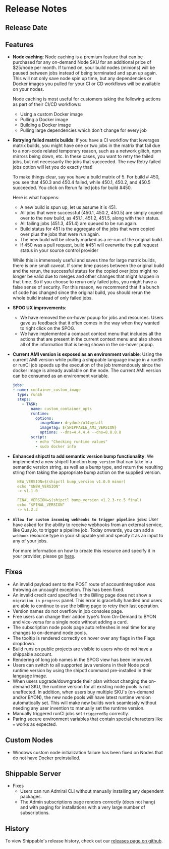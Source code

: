 #  Release Notes

## Release Date

## Features
  - **Node caching**: Node caching is a premium feature that can be purchased for any on-demand Node SKU for an additional price of $25/node per month.  If turned on, your build nodes (minions) will be paused between jobs instead of being terminated and spun up again. This will not only save node spin up time, but any dependencies or Docker images you pulled for your CI or CD workflows will be available on your nodes.

    Node caching is most useful for customers taking the following actions as part of their CI/CD workflows:

      * Using a custom Docker image
      * Pulling a Docker image
      * Building a Docker image
      * Pulling large dependencies which don't change for every job

  - **Retrying failed matrix builds**: If you have a CI workflow that leverages matrix builds, you might have one or two jobs in the matrix that fail due to a non-code related temporary reason, such as a network glitch, npm mirrors being down, etc. In these cases, you want to retry the failed jobs, but not necessarily the jobs that succeeded. The new Retry failed jobs option will let you do exactly that!

    To make things clear, say you have a build matrix of 5. For build # 450, you see that 450.3 and 450.4 failed, while 450.1, 450.2, and 450.5 succeeded. You click on Rerun failed jobs for build #450. 

    Here is what happens:
    
      - A new build is spun up, let us assume it is 451.
      - All jobs that were successful (450.1, 450.2, 450.5) are simply copied over to the new build, as 451.1, 451.2, 451.5, along with their status.
      - All failing jobs (451.3, 451.4) are queued to be run again.
      - Build status for 451 is the aggregate of the jobs that were copied over plus the jobs that were run again.
      - The new build will be clearly marked as a re-run of the original build.
      - If 450 was a pull request, build #451 will overwrite the pull request status in your source control provider

    While this is immensely useful and saves time for large matrix builds, there is one small caveat. If some time passes between the original build and the rerun, the successful status for the copied over jobs might no longer be valid due to merges and other changes that might happen in that time. So if you choose to rerun only failed jobs, you might have a false sense of security. For this reason, we recommend that if a bunch of code has changed since the original build, you should rerun the whole build instead of only failed jobs.

  - **SPOG UX improvements**:
      - We have removed the on-hover popup for jobs and resources. Users gave us feedback that it often comes in the way when they wanted to right click on the SPOG.
      - We have implemented a compact context menu that includes all the actions that are present in the current context menu and also shows all of the information that is being shown in the on-hover popup.

  - **Current AMI version is exposed as an environment variable**: Using the current AMI version while pulling a shippable language image in a runSh or runCI job speeds up the execution of the job tremendously since the docker image is already available on the node. The current AMI version can be consumed as an environment variable.

    ```yaml
    jobs:
    - name: container_custom_image
      type: runSh
      steps:
        - TASK:
            name: custom_container_opts
            runtime:
              options:
                imageName: drydock/u14pytall
                imageTag: ${SHIPPABLE_AMI_VERSION}
                options: --dns=4.4.4.4 --dns=8.8.8.8
            script:
              - echo "Checking runtime values"
              - sudo docker info
    ```

  - **Enhanced shipctl to add semantic version bump functionality**: We implemented a new shipctl function `bump_version` that can take in a semantic version string, as well as a bump type, and return the resulting string from taking the appropriate bump action on the supplied version.

    ```yaml
      NEW_VERSION=$(shipctl bump_version v1.0.0 minor)
      echo "$NEW_VERSION"
      -> v1.1.0

      FINAL_VERSION=$(shipctl bump_version v1.2.3-rc.5 final)
      echo "$FINAL_VERSION"
      -> v1.2.3
    ```

  - **`Allow for custom incoming webhooks to trigger pipeline jobs`**: User have asked for the ability to receive webhooks from an external service, like Quay.io, to trigger a pipeline job. Today onwards, you can add a `webhook` resource type in your shippable yml and specify it as an input to any of your jobs. 
  
    For more information on how to create this resource and specify it in your provider, please go [here](http://docs.shippable.com/platform/workflow/resource/webhook).

## Fixes
  - An invalid payload sent to the POST route of accountIntegration was throwing an uncaught exception. This has been fixed.
  - An invalid credit card specified in the Billing page does not show a `migration in progress` panel. This error is gracefully handled and users are able to continue to use the billing page to retry their last operation.
  - Version names do not overflow in job consoles page.
  - Free users can change their addon type's from On-Demand to BYON and vice-versa for a single node without adding a card.
  - The subscription node pools page auto refreshes in real time for any changes to on-demand node pools.
  - The tooltip is rendered correctly on hover over any flags in the Flags dropdown.
  - Build runs on public projects are visible to users who do not have a shippable account.
  - Rendering of long job names in the SPOG view has been improved.
  - Users can switch to all supported java versions in their Node pool runtime version by using the shipctl command pre-installed in their language image.
  - When users upgrade/downgrade their plan without changing the on-demand SKU, the runtime version for all existing node pools is not unaffected. In addition, when users buy multiple SKU's (on-demand and/or BYON), the new node pools will have latest runtime version automatically set. This will make new builds work seamlessly without needing any user invention to manually set the runtime version.
  - Manually triggered runCI jobs set `triggeredBy` correctly.
  - Paring secure environment variables that contain special characters like `=` works as expected.

## Custom Nodes
  - Windows custom node initialization failure has been fixed on Nodes that do not have Docker preinstalled.

## Shippable Server

  - Fixes
      - Users can run Admiral CLI without manually installing any dependent packages.
      - The Admin subscriptions page renders correctly (does not hang) and with paging for installations with a very large number of subscriptions.

## History

To view Shippable's release history, check out our [releases page on github](https://github.com/Shippable/admiral/releases).

